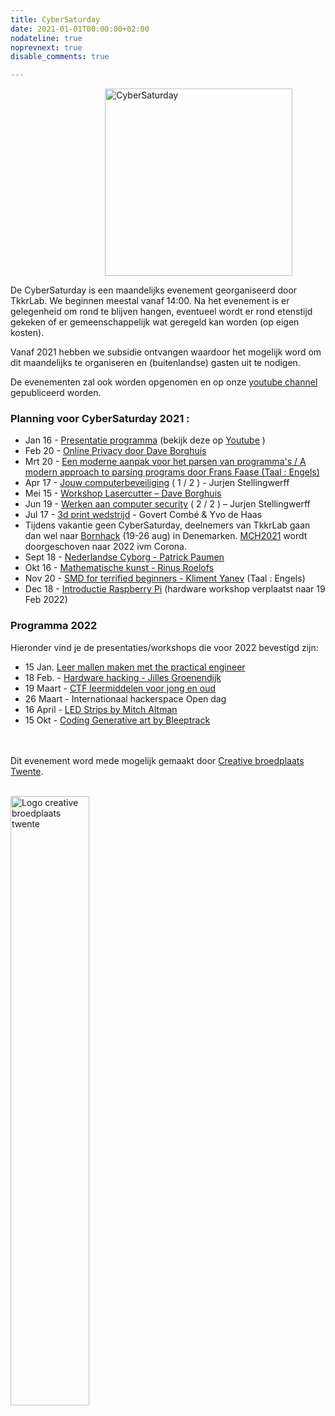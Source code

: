 ```yaml
---
title: CyberSaturday
date: 2021-01-01T00:00:00+02:00
nodateline: true
noprevnext: true
disable_comments: true

---
```

<img alt="CyberSaturday" src="/images/cyber_saturday.png" width="300px" height="300px" style="margin: 0 30%;">


De CyberSaturday is een maandelijks evenement georganiseerd door TkkrLab. We beginnen meestal vanaf 14:00. Na het evenement is er gelegenheid om rond te blijven hangen, eventueel wordt er rond etenstijd gekeken of er gemeenschappelijk wat geregeld kan worden (op eigen kosten).

Vanaf 2021 hebben we subsidie ontvangen waardoor het mogelijk word om dit maandelijks te organiseren en (buitenlandse) gasten uit te nodigen. 

De evenementen zal ook worden opgenomen en op onze [youtube channel](https://www.youtube.com/user/TkkrLab) gepubliceerd worden.


### Planning voor CyberSaturday 2021 :


* Jan 16 - [Presentatie programma](/cybersaturdays/2021_01_16_presentatie_programma/) (bekijk deze op [Youtube](https://www.youtube.com/watch?v=nieysTn9afA) )
* Feb 20 - [Online Privacy door Dave Borghuis](/cybersaturdays/2021_02_20_online_privacy/)   
* Mrt 20 - [Een moderne aanpak voor het parsen van programma's / A modern approach to parsing programs door Frans Faase (Taal : Engels)](/cybersaturdays/2021_03_20_parsers/)
* Apr 17 - [Jouw computerbeveiliging](/cybersaturdays/2021_04_17_jouw_computerbeveiliging/) ( 1 / 2 ) - Jurjen Stellingwerff
* Mei 15 - [Workshop Lasercutter – Dave Borghuis](/cybersaturdays/2021_05_15_inkscape_en_lasercutter/)
* Jun 19 - [Werken aan computer security](/cybersaturdays/2021_06_19_werken_aan_computersecurity/) ( 2 / 2 ) – Jurjen Stellingwerff
* Jul 17 - [3d print wedstrijd](/cybersaturdays/2021_07_17_3d_print_wedstrijd/) - Govert Combé & Yvo de Haas
* Tijdens vakantie geen CyberSaturday, deelnemers van TkkrLab gaan dan wel naar [Bornhack](https://bornhack.dk/) (19-26 aug) in Denemarken. [MCH2021](https://mch2021.org/) wordt doorgeschoven naar 2022 ivm Corona.
* Sept 18 - [Nederlandse Cyborg - Patrick Paumen](/cybersaturdays/2021_09_18_nederlandse_cyborg_patrick_paumen/)
* Okt 16 - [Mathematische kunst - Rinus Roelofs](/cybersaturdays/2021_10_16_mathematische_kunst__rinus_roelofs/)
* Nov 20 - [SMD for terrified beginners - Kliment Yanev](/cybersaturdays/2021_11_20_smd_for_terrified_beginners__kliment_yanev/) (Taal : Engels)
* Dec 18 - [Introductie Raspberry Pi](/cybersaturdays/2021_12_18_raspberry_pi/) (hardware workshop verplaatst naar 19 Feb 2022)

### Programma 2022
Hieronder vind je de presentaties/workshops die voor 2022 bevestigd zijn:


* 15 Jan. [Leer mallen maken met the practical engineer](/cybersaturdays/2022_01_15_leer_mallen_maken_met_the_practical_engineer/)
* 18 Feb. - [Hardware hacking - Jilles Groenendijk](/cybersaturdays/2022_02_19_hardware_hacking__jilles_groenendijk/)
* 19 Maart - [CTF leermiddelen voor jong en oud](/cybersaturdays/2022_03_19_ctf_leermiddel_voor_jong_en_oud/
)
* 26 Maart - Internationaal hackerspace Open dag
* 16 April - [LED Strips by Mitch Altman](/cybersaturdays/2022_04_16_ledstrips_mitch_altman/)
* 15 Okt - [Coding Generative art by Bleeptrack](/cybersaturdays/2022_10_15_coding_generative_art_bleeptrack/)

<br /><br />
Dit evenement word mede mogelijk gemaakt door [Creative broedplaats Twente](http://www.creatievebroedplaatsentwente.nl/).
<br /><br />

<img width=50% src="/images/Logo-Creatieve-Broedplaatsen-Twente.jpg"  alt="Logo creative broedplaats twente">